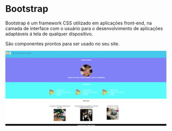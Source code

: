 # Bootstrap
 
Bootstrap é um framework CSS utilizado em aplicações front-end, na camada de interface com o usuário para o desenvolvimento de aplicações adaptáveis á tela
de qualquer dispositivo.

São componentes prontos para ser usado no seu site.

<p align=center>
    <img src=".github/site.png">
</p>
